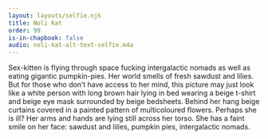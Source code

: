 ```yaml
---
layout: layouts/selfie.njk
title: Noli Kat
order: 99
is-in-chapbook: false
audio: noli-kat-alt-text-selfie.m4a
---
```

Sex-kitten is flying through space fucking intergalactic nomads as well as eating gigantic pumpkin-pies. Her world smells of fresh sawdust and lilies. But for those who don’t have access to her mind, this picture may just look like a white person with long brown hair lying in bed wearing a beige t-shirt and beige eye mask surrounded by beige bedsheets. Behind her hang beige curtains covered in a painted pattern of multicoloured flowers. Perhaps she is ill? Her arms and hands are lying still across her torso. She has a faint smile on her face: sawdust and lilies, pumpkin pies, intergalactic nomads.
